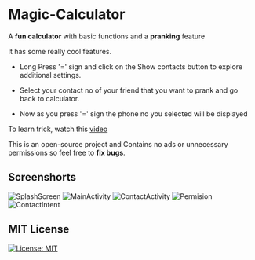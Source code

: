 # Magic-Calculator

A **fun calculator** with basic functions and a **pranking** feature

It has some really cool features.

- Long Press '=' sign and click on the Show contacts button to explore additional settings.

- Select your contact no of your friend that you want to prank and go back to calculator.

- Now as you press '=' sign the phone no you selected will be displayed

To learn trick, watch this [video](https://www.youtube.com/watch?v=hNkF7I1K8oo)

This is an open-source project and Contains no ads or unnecessary permissions so feel free to **fix bugs**.

## Screenshorts

![SplashScreen](/Screenshots/1.jpg?raw=true "1")
![MainActivity](/Screenshots/2.jpg?raw=true "2")
![ContactActivity](/Screenshots/3.jpg?raw=true "3")
![Permision](/Screenshots/4.jpg?raw=true "4")
![ContactIntent](/Screenshots/5.jpg?raw=true "5")

## MIT License
[![License: MIT](https://img.shields.io/badge/License-MIT-yellow.svg)](https://opensource.org/licenses/MIT)
